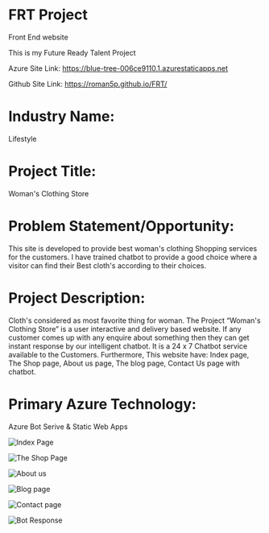 # FRT Project

Front End website

This is my Future Ready Talent Project 

Azure Site Link: https://blue-tree-006ce9110.1.azurestaticapps.net

Github Site Link: https://roman5p.github.io/FRT/

# Industry Name:

Lifestyle

# Project Title: 

Woman's Clothing Store

# Problem Statement/Opportunity: 

This site is developed to provide best woman's clothing Shopping services for the customers. I have trained chatbot to provide a good choice where a visitor can find their Best cloth's according to their choices.

# Project Description: 

Cloth's considered as most favorite thing for woman. The Project “Woman's Clothing Store” is a user interactive and delivery based website. If any customer comes up with any enquire about something then they can get instant response by our intelligent chatbot. It is a 24 x 7 Chatbot service available to the Customers. Furthermore, This website have: Index page, The Shop page, About us page, The blog page, Contact Us page with chatbot.

# Primary Azure Technology: 

Azure Bot Serive & Static Web Apps

![Index Page](https://user-images.githubusercontent.com/100149697/180810834-555985bb-4417-4deb-b1f5-75a8d9f9181c.png)

![The Shop Page](https://user-images.githubusercontent.com/100149697/180811225-f4255df0-77de-433d-ab1e-8e1ce4b2f042.png)

![About us](https://user-images.githubusercontent.com/100149697/180811101-c234ff89-e744-4fbd-adaf-9fef5edf9c0c.png)

![Blog page](https://user-images.githubusercontent.com/100149697/180811135-943d0516-f8f6-498a-bd86-4fed5558d195.png)

![Contact page](https://user-images.githubusercontent.com/100149697/180811197-a2f1cb95-5a25-49d4-a7b5-ea78f7325c3b.png)

![Bot Response](https://user-images.githubusercontent.com/100149697/180811167-fa303638-32ad-4b2e-b657-d81df7de7780.png)
